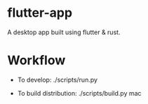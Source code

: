 # flutter-app

A desktop app built using flutter & rust.

# Workflow
- To develop:
    ./scripts/run.py

- To build distribution:
    ./scripts/build.py mac